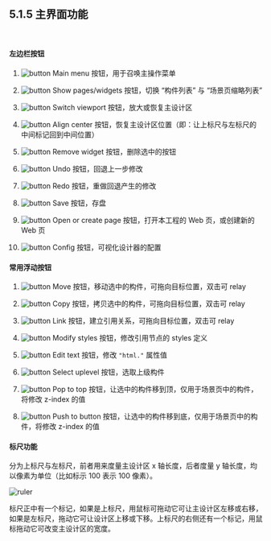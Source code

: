 5.1.5 主界面功能
----------------

&nbsp;

#### 左边栏按钮

1. ![button](md/res/menu_btn.png) Main menu 按钮，用于召唤主操作菜单

2. ![button](md/res/grid_btn.png) Show pages/widgets 按钮，切换 “构件列表” 与 “场景页缩略列表”

3. ![button](md/res/switch_btn.png) Switch viewport 按钮，放大或恢复主设计区

4. ![button](md/res/align_btn.png) Align center 按钮，恢复主设计区位置（即：让上标尺与左标尺的中间标记回到中间位置）

5. ![button](md/res/delete_btn.png) Remove widget 按钮，删除选中的按钮

6. ![button](md/res/undo_btn.png) Undo 按钮，回退上一步修改

7. ![button](md/res/redo_btn.png) Redo 按钮，重做回退产生的修改

8. ![button](md/res/save_btn.png) Save 按钮，存盘

9. ![button](md/res/open_btn.png) Open or create page 按钮，打开本工程的 Web 页，或创建新的 Web 页

10. ![button](md/res/config_btn.png) Config 按钮，可视化设计器的配置

#### 常用浮动按钮

1. ![button](md/res/move_btn.png) Move 按钮，移动选中的构件，可拖向目标位置，双击可 relay

2. ![button](md/res/copy_btn.png) Copy 按钮，拷贝选中的构件，可拖向目标位置，双击可 relay

3. ![button](md/res/linker_btn.png) Link 按钮，建立引用关系，可拖向目标位置，双击可 relay

4. ![button](md/res/styles_btn.png) Modify styles 按钮，修改引用节点的 styles 定义

5. ![button](md/res/edit_txt.png) Edit text 按钮，修改 `"html."` 属性值

6. ![button](md/res/to_uplevel.png) Select uplevel 按钮，选取上级构件

7. ![button](md/res/up_btn.png) Pop to top 按钮，让选中的构件移到顶，仅用于场景页中的构件，将修改 z-index 的值

8. ![button](md/res/down_btn.png) Push to button 按钮，让选中的构件移到底，仅用于场景页中的构件，将修改 z-index 的值

#### 标尺功能

分为上标尺与左标尺，前者用来度量主设计区 x 轴长度，后者度量 y 轴长度，均以像素为单位（比如标示 100 表示 100 像素）。

![ruler](md/res/ruler.png)

标尺正中有一个标记，如果是上标尺，用鼠标可拖动它可让主设计区左移或右移，如果是左标尺，拖动它可让设计区上移或下移。上标尺的右侧还有一个标记，用鼠标拖动它可改变主设计区的宽度。

&nbsp;
